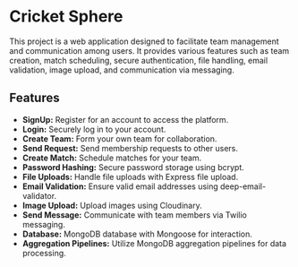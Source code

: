 # Cricket Sphere

This project is a web application designed to facilitate team management and communication among users. It provides various features such as team creation, match scheduling, secure authentication, file handling, email validation, image upload, and communication via messaging.

## Features

- **SignUp:** Register for an account to access the platform.
- **Login:** Securely log in to your account.
- **Create Team:** Form your own team for collaboration.
- **Send Request:** Send membership requests to other users.
- **Create Match:** Schedule matches for your team.
- **Password Hashing:** Secure password storage using bcrypt.
- **File Uploads:** Handle file uploads with Express file upload.
- **Email Validation:** Ensure valid email addresses using deep-email-validator.
- **Image Upload:** Upload images using Cloudinary.
- **Send Message:** Communicate with team members via Twilio messaging.
- **Database:** MongoDB database with Mongoose for interaction.
- **Aggregation Pipelines:** Utilize MongoDB aggregation pipelines for data processing.

